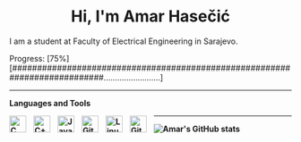 <h1 align="center">Hi, I'm Amar Hasečić</h1>


<p> I am a student at Faculty of Electrical Engineering in Sarajevo. </p>
<p>Progress: [75%] [###########################################################################.........................]</p>

---

<p><strong> Languages and Tools </storng></p>
<p>
<img align="left" alt="C" title="C" width="30px" style="padding-right:10px;"  src="https://cdn.jsdelivr.net/gh/devicons/devicon/icons/c/c-original.svg" />
<img align="left" alt="C++" title="C++" width="30px" style="padding-right:10px;" src="https://cdn.jsdelivr.net/gh/devicons/devicon/icons/cplusplus/cplusplus-original.svg" />
<img align="left" alt="Java" title="Java" width="30px" style="padding-right:10px;" src="https://cdn.jsdelivr.net/gh/devicons/devicon/icons/java/java-original.svg"/>
<img align="left" alt="Git" title="Git" width="30px" style="padding-right:10px;" src="https://cdn.jsdelivr.net/gh/devicons/devicon/icons/git/git-original.svg" />
<img align="left" alt="Linux" title="Linux" width="30px" style="padding-right:10px;" src="https://cdn.jsdelivr.net/gh/devicons/devicon/icons/linux/linux-original.svg" />
<img align="left" alt="GitHub" title="Github" width="30px" style="padding-right:10px;" src="https://cdn.jsdelivr.net/gh/devicons/devicon/icons/github/github-original.svg" /></p>

---

![Amar's GitHub stats](https://github-readme-stats.vercel.app/api?username=amarhasecic&theme=onedark&show_icons=true)

